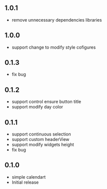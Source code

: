 <!--
 * @Author: zhengzeqin
 * @Date: 2022-07-24 16:01:24
 * @LastEditTime: 2022-09-05 14:20:10
 * @Description: 日历组件
-->

## 1.0.1
* remove unnecessary dependencies libraries
## 1.0.0
* support change to modify style cofigures
## 0.1.3
* fix bug

## 0.1.2
* support control ensure button title
* support modify day color
## 0.1.1

* support continuous selection
* support custom headerView 
* support modify widgets height
* fix bug

## 0.1.0

* simple calendart
* Initial release